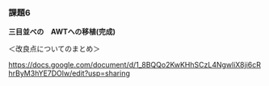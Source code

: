 ### 課題6

**三目並べの　AWTへの移植(完成)**  

＜改良点についてのまとめ＞  

https://docs.google.com/document/d/1_8BQQo2KwKHhSCzL4NgwliX8ji6cRhrByM3hYE7DOlw/edit?usp=sharing